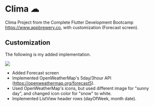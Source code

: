 # Clima ☁

Clima Project from the Complete Flutter Development Bootcamp https://www.appbrewery.co, with customization (Forecast screen).

## Customization

The following is my added implementation.

![](clima.gif)

- Added Forecast screen
- Implemented OpenWeatherMap's 5day/3hour API (https://openweathermap.org/forecast5).
- Used OpenWeatherMap's icons, but used different image for "sunny day", and changed icon color for "snow" to white.
- Implemented ListView header rows (dayOfWeek, month date).
